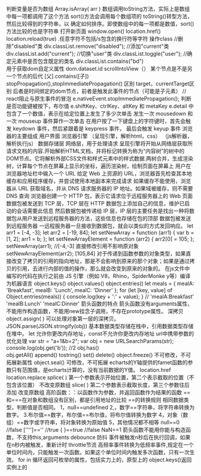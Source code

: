 判断变量是否为数组
Array.isArray( arr )
数组调用toString方法，实际上是数组中每一项都调用了这个方法
sort()方法会调用每个数组项的 toString()转型方法，然后比较得到的字符串，以
确定如何排序。即使数组中的每一项都是数值，sort()方法比较的也是字符串
打开新页面
window.open()
location.href()
location.reload(true)
.任意字符不包括/s包含的换行符等字符
操作class
//删除"disabled"类
div.classList.remove("disabled");
//添加"current"类
div.classList.add("current");
//切换"user"类
div.classList.toggle("user");
//确定元素中是否包含既定的类名
div.classList.contains("bd")  
用于获取dom自定义属性
dom.dataset.id
scrollIntoView（）
某个节点是不是另一个节点的后代
[父].contains([子])
stopPropagation(),stopImmediatePropagation() 区别
target，currentTarget区别
后者是时间绑定的dom节点，前者是触发此事件的节点（可能是子元素）
   // react阻止与原生事件的冒泡
   e.nativeEvent.stopImmediatePropagation();
判断是否功能键被按下，布尔值
e.shiftKey、ctrlKey、altKey 和 metaKey
e.detail 中包含了一个数值，表示在给定位置上发生了多少次单击
发生一次 mousedown 和一次 mouseup 事件算作一次单击
在用户按了一下键盘上的字符键时，首先会触发 keydown 事件，然后紧跟着是 keypress 事件，
最后会触发 keyup 事件
浏览器的主要组成
用户界面
浏览器引擎
（呈现引擎，解析html，css）
（js解析器，解析执行js）
数据存储层
网络层，用于处理请求
呈现引擎将开始从网络层获取所请求文档的内容.开始解析HTML文档，并将标记转换为称为“内容树”的树中的DOM节点。它将解析外部CSS文件和样式元素中的样式数据.两树合并，生成渲染树，计算每个节点在屏幕上显示的坐标，遍历渲染树，绘制页面在屏幕上
用户在浏览器地址栏中输入一个 URL
给定 Web 上资源的 URL，浏览器首先检查其本地缓存和应用程序缓存，并尝试使用本地副本来完成请求
如果缓存不能使用，浏览器从 URL 获取域名，并从 DNS 请求服务器的 IP 地址。如果域被缓存，则不需要 DNS 查询
浏览器创建一个 HTTP 包，表示它请求位于远程服务器上的 Web 页面
数据包被发送到 TCP 层，TCP 层在 HTTP 数据包上添加自己的信息，维护已启动的会话需要此信息
然后数据包被传递给 IP 层，IP 层的主要任务是找出一种将数据包从用户发送到远程服务器的方法，这些信息也存储在包的顶部
数据包被发送到远程服务器
一远程服务器一旦接收到数据包，就会以类似的方式发回响应。
let arr1 = [-4, -3];
let arr2 = [-19, 84];
let setNewArray = function (arr1) {
   var b = [1, 2];
   arr1 = b;
};
let setNewArrayElement = function (arr2) {
   arr2[0] = 105;
};
setNewArray(arr1);       //[-4,-3] 直接修改引用不影响原对象
setNewArrayElement(arr2); [105,84]
对于传递到函数参数的对象类型，如果直接改变了拷贝的引用的指向地址，那是不会影响到原来的那个对象；如果是通过拷贝的引用，去进行内部的值的操作，那么就会改变到原来的对象的。
在js文件中编写的代码在执行之前由 JS 引擎（例如 V8，Rhino，SpiderMonke y等）编译为机器语言
object.keys()
object.values()
object.entries()
let meals = {
 mealA: 'Breakfast',
 mealB: 'Lunch',
 mealC: 'Dinner'
};
for (let [key, value] of Object.entries(meals)) {
 console.log(key + ':' + value);
}
// 'mealA:Breakfast' 'mealB:Lunch' 'mealC:Dinner'
箭头函数的特点
箭头函数没有arguments属性，不能用作构造函数，不能用new挂念子调用，不存在prototype属性。
深拷贝
object.assign( )  可以处理对象第一层的深拷贝。
JSON.parse(JSON.stringify(obj))
基本数据类型存储在栈中，引用数据类型存储在堆中。
let 允许你更改内存地址，const不允许你更改内存地址
url中携带参数的优化处理
var str = "a=1&b=2";
 var obj = new URLSearchParams(str);
 console.log(obj.get('b')); //2
obj.has()  
obj.getAll()
append()
tostring()
set()
delete()
object.freeze()    不可修改，不可拓展新属性
object.seal()    可修改，不可拓展
echarts的Y轴提供的famet函数的参数只有范围值，是echarts计算的，没有当前数据的Y值。
location.href
location.replace
splice( )     第一个参数表示开始位置，第二个表示截取的位置（不包含该位置）
不改变原数组
slice( )    第二个参数表示截取长度，第三个参数往后添加
改变原数组
高阶函数：：以函数作为参数，并返回函数作为结果的函数
==和===在对象和数组没有区别，都是引用地址的比较
==的转换规则
相同数据类型，判断值是否相同。
1，null==undefined
2,，数字==字符串，将字符串转换为数字。
3.布尔值==数字，布尔值==布尔值，将布尔值转换为数字
4，对象（数组）==数字或字符串，将对象转换为原始值
5，其他情况都不相等
null==0 //false
['''']=='' //true
{ }==true //false NaN==1
箭头函数不能用你能与构造函数，不支持this,arguments
debounce 防抖 事件被触发n秒后在执行回调，如果在n秒内被触发，重新计时
throttle节流  高频率事件转换为低频率事件,规定在一个单位时间内，只能触发一次函数。如果这个单位时间内触发多次函数，只有一次生效。
for in 循环返回可枚举的属性，包括实力上的，原型上的
object.keys()返回实例上的